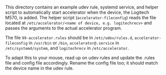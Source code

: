 This directory contains an example udev rule, systemd service, and helper script to automatically start accelerator when the device, the Logitech M570, is added. The helper script (`accelerator-fileconfig`) reads the file located at `/etc/accelerator/<name of device, e.g. logitechrecv>` and passes the arguments to the actual accelerator program.

The file `99-accelerator.rules` should be in `/etc/udev/rules.d`, `accelerator-fileconfig` in `/usr/bin` or `/bin`, `accelerator@.service` in `/etc/systemd/system`, and `logitechrecv` in `/etc/accelerator`.

To adapt this to your mouse, read up on udev rules and update the .rules file and config file accordingly. Rename the config file too; it should match the device name in the udev rule.

